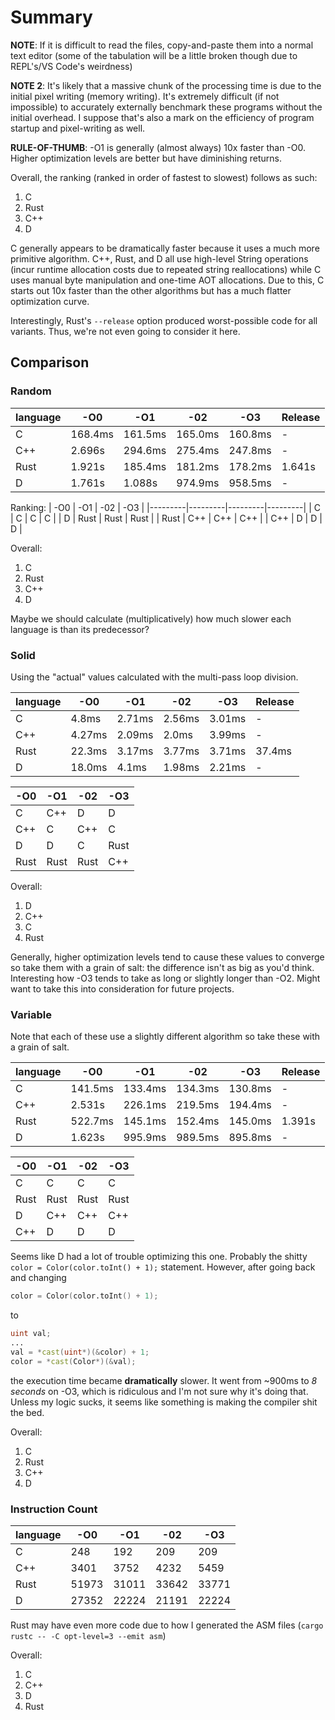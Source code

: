 # Summary
**NOTE**: If it is difficult to read the files, copy-and-paste them into a normal text editor (some of the tabulation will be a little broken though due to REPL's/VS Code's weirdness)

**NOTE 2**: It's likely that a massive chunk of the processing time is due to the initial pixel writing (memory writing). It's extremely difficult (if not impossible) to accurately externally benchmark these programs without the initial overhead. I suppose that's also a mark on the efficiency of program startup and pixel-writing as well.

**RULE-OF-THUMB**: -O1 is generally (almost always) 10x faster than -O0. Higher optimization levels are better but have diminishing returns.

Overall, the ranking (ranked in order of fastest to slowest) follows as such:
1. C
2. Rust
3. C++
4. D

C generally appears to be dramatically faster because it uses a much more primitive algorithm. C++, Rust, and D all use high-level String operations (incur runtime allocation costs due to repeated string reallocations) while C uses manual byte manipulation and one-time AOT allocations.
Due to this, C starts out 10x faster than the other algorithms but has a much flatter optimization curve.

Interestingly, Rust's `--release` option produced worst-possible code for all variants. Thus, we're not even going to consider it here.

## Comparison
### Random
|language|   -O0   |   -O1   |   -02   |   -O3   | Release |
|--------|---------|---------|---------|---------|---------|
|   C    | 168.4ms | 161.5ms | 165.0ms | 160.8ms |    -    |
|  C++   | 2.696s  | 294.6ms | 275.4ms | 247.8ms |    -    |
|  Rust  | 1.921s  | 185.4ms | 181.2ms | 178.2ms | 1.641s  |
|   D    | 1.761s  | 1.088s  | 974.9ms | 958.5ms |    -    |

Ranking:
|   -O0   |   -O1   |   -02   |   -O3   |
|---------|---------|---------|---------|
|   C     |    C    |    C    |    C    |
|   D     |   Rust  |   Rust  |   Rust  |
|  Rust   |   C++   |   C++   |   C++   |
|  C++    |    D    |    D    |    D    |

Overall:
1. C
2. Rust
3. C++
4. D

Maybe we should calculate (multiplicatively) how much slower each language is than its predecessor?

### Solid
Using the "actual" values calculated with the multi-pass loop division.

|language|   -O0   |   -O1   |   -02   |   -O3   | Release |
|--------|---------|---------|---------|---------|---------|
|   C    |  4.8ms  |  2.71ms | 2.56ms  | 3.01ms  |    -    |
|  C++   |  4.27ms |  2.09ms |  2.0ms  | 3.99ms  |    -    |
|  Rust  |  22.3ms |  3.17ms | 3.77ms  | 3.71ms  | 37.4ms  |
|   D    |  18.0ms |  4.1ms  | 1.98ms  | 2.21ms  |    -    |

|   -O0   |   -O1   |   -02   |   -O3   |
|---------|---------|---------|---------|
|   C     |   C++   |    D    |    D    |
|  C++    |    C    |   C++   |    C    |
|   D     |    D    |    C    |   Rust  |
|  Rust   |   Rust  |   Rust  |   C++   |

Overall:
1. D
2. C++
3. C
4. Rust

Generally, higher optimization levels tend to cause these values to converge so take them with a grain of salt: the difference isn't as big as you'd think.
Interesting how -O3 tends to take as long or slightly longer than -O2. Might want to take this into consideration for future projects.

### Variable
Note that each of these use a slightly different algorithm so take these with a grain of salt.

|language|   -O0   |   -O1   |   -02   |   -O3   | Release |
|--------|---------|---------|---------|---------|---------|
|   C    | 141.5ms | 133.4ms | 134.3ms | 130.8ms |    -    |
|  C++   | 2.531s  | 226.1ms | 219.5ms | 194.4ms |    -    |
|  Rust  | 522.7ms | 145.1ms | 152.4ms | 145.0ms | 1.391s  |
|   D    | 1.623s  | 995.9ms | 989.5ms | 895.8ms |    -    |

|   -O0   |   -O1   |   -02   |   -O3   |
|---------|---------|---------|---------|
|    C    |    C    |    C    |    C    |
|  Rust   |   Rust  |   Rust  |   Rust  |
|    D    |   C++   |   C++   |   C++   |
|   C++   |    D    |    D    |    D    |

Seems like D had a lot of trouble optimizing this one. Probably the shitty `color = Color(color.toInt() + 1);` statement. However, after going back and changing
```d
color = Color(color.toInt() + 1);
```
to
```d
uint val;
...
val = *cast(uint*)(&color) + 1;
color = *cast(Color*)(&val);
```
the execution time became **dramatically** slower. It went from ~900ms to *8 seconds* on -O3, which is ridiculous and I'm not sure why it's doing that.
Unless my logic sucks, it seems like something is making the compiler shit the bed.


Overall:
1. C
2. Rust
3. C++
4. D

### Instruction Count
|language|   -O0   |   -O1   |   -02   |   -O3   |
|--------|---------|---------|---------|---------|
|   C    |   248   |   192   |   209   |   209   |
|  C++   |   3401  |  3752   |  4232   |  5459   |
|  Rust  |  51973  |  31011  |  33642  |  33771  |
|   D    |  27352  |  22224  |  21191  |  22224  |

Rust may have even more code due to how I generated the ASM files (`cargo rustc -- -C opt-level=3 --emit asm`)

Overall:
1. C
2. C++
3. D
4. Rust
